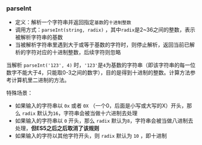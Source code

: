 ### parseInt

- 定义：解析一个字符串并返回指定`基数`的`十进制整数`
- 调用方式：`parseInt(string, radix)` ，其中`radix`是2~36之间的整数，表示被解析字符串的基数
- 当被解析字符串里遇到大于或等于基数的字符时，则停止解析，返回当前已解析的字符对应的十进制整数，后续字符则忽略

当解析 `parseInt('123', 4)` 时，`'123'`是`4`为基数的字符串（即该字符串的每一位数字不能大于4，只能取0-3之间的数字），目的是得到十进制的整数。计算方法参考计算机里二进制的方法。

特殊场景：

- 如果输入的字符串以 `0x` 或者 `0X` （一个0，后面是小写或大写的X）开头，那么 `radix` 默认为`16`，字符串会被当做十六进制去处理
- 如果输入的字符串以 `0` 开头，那么 `radix` 默认为`8`，字符串会被当做八进制去处理，**但ES5之后之后取消了该规则**
- 如果输入的字符以其他字符开头，则 `radix` 默认为 `10` ，即十进制
